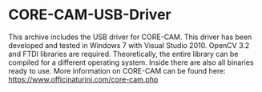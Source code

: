 # CORE-CAM-USB-Driver
This archive includes the USB driver for CORE-CAM. This driver has been developed and tested in Windows 7 with Visual Studio 2010. OpenCV 3.2 and FTDI libraries are required. Theoretically, the entire library can be compiled for a different operating system. Inside there are also all binaries ready to use.
More information on CORE-CAM can be found here: https://www.officinaturini.com/core-cam.php
